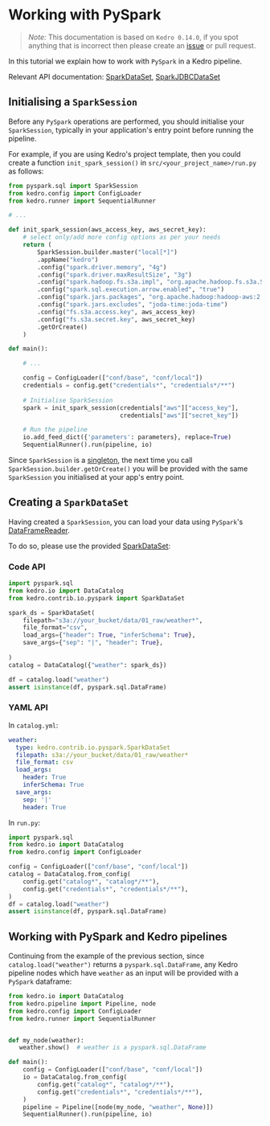 # Working with PySpark

> *Note:* This documentation is based on `Kedro 0.14.0`, if you spot anything that is incorrect then please create an [issue](https://github.com/quantumblacklabs/kedro/issues) or pull request.

In this tutorial we explain how to work with `PySpark` in a Kedro pipeline.

Relevant API documentation: [SparkDataSet](/kedro.contrib.io.pyspark.SparkDataSet), [SparkJDBCDataSet](/kedro.contrib.io.pyspark.SparkJDBCDataSet)

## Initialising a `SparkSession`

Before any `PySpark` operations are performed, you should initialise your `SparkSession`, typically in your application's entry point before running the pipeline.

For example, if you are using Kedro's project template, then you could create a function `init_spark_session()` in `src/<your_project_name>/run.py` as follows:

```python
from pyspark.sql import SparkSession
from kedro.config import ConfigLoader
from kedro.runner import SequentialRunner

# ...

def init_spark_session(aws_access_key, aws_secret_key):
    # select only/add more config options as per your needs
    return (
        SparkSession.builder.master("local[*]")
        .appName("kedro")
        .config("spark.driver.memory", "4g")
        .config("spark.driver.maxResultSize", "3g")
        .config("spark.hadoop.fs.s3a.impl", "org.apache.hadoop.fs.s3a.S3AFileSystem")
        .config("spark.sql.execution.arrow.enabled", "true")
        .config("spark.jars.packages", "org.apache.hadoop:hadoop-aws:2.7.5")
        .config("spark.jars.excludes", "joda-time:joda-time")
        .config("fs.s3a.access.key", aws_access_key)
        .config("fs.s3a.secret.key", aws_secret_key)
        .getOrCreate()
    )

def main():

    # ...

    config = ConfigLoader(["conf/base", "conf/local"])
    credentials = config.get("credentials*", "credentials*/**")
    
    # Initialise SparkSession
    spark = init_spark_session(credentials["aws"]["access_key"],
                               credentials["aws"]["secret_key"])

    # Run the pipeline
    io.add_feed_dict({'parameters': parameters}, replace=True)
    SequentialRunner().run(pipeline, io)
```

Since `SparkSession` is a [singleton](https://python-3-patterns-idioms-test.readthedocs.io/en/latest/Singleton.html), the next time you call `SparkSession.builder.getOrCreate()` you will be provided with the same `SparkSession` you initialised at your app's entry point.


## Creating a `SparkDataSet`

Having created a `SparkSession`, you can load your data using `PySpark`'s [DataFrameReader](https://spark.apache.org/docs/latest/api/python/pyspark.sql.html#pyspark.sql.DataFrameReader). 

To do so, please use the provided [SparkDataSet](/kedro.contrib.io.pyspark.SparkDataSet):

### Code API

```python
import pyspark.sql
from kedro.io import DataCatalog
from kedro.contrib.io.pyspark import SparkDataSet

spark_ds = SparkDataSet(
    filepath="s3a://your_bucket/data/01_raw/weather*",
    file_format="csv",
    load_args={"header": True, "inferSchema": True},
    save_args={"sep": "|", "header": True},
    
)
catalog = DataCatalog({"weather": spark_ds})

df = catalog.load("weather")
assert isinstance(df, pyspark.sql.DataFrame)
```

### YAML API

In `catalog.yml`:
```yaml
weather:
  type: kedro.contrib.io.pyspark.SparkDataSet
  filepath: s3a://your_bucket/data/01_raw/weather*
  file_format: csv
  load_args:
    header: True
    inferSchema: True
  save_args:
    sep: '|'
    header: True
```

In `run.py`:

```python
import pyspark.sql
from kedro.io import DataCatalog
from kedro.config import ConfigLoader

config = ConfigLoader(["conf/base", "conf/local"])
catalog = DataCatalog.from_config(
    config.get("catalog*", "catalog*/**"),
    config.get("credentials*", "credentials*/**"),
)
df = catalog.load("weather")
assert isinstance(df, pyspark.sql.DataFrame)
```

## Working with PySpark and Kedro pipelines

Continuing from the example of the previous section, since `catalog.load("weather")` returns a `pyspark.sql.DataFrame`, any Kedro pipeline nodes which have `weather` as an input will be provided with a `PySpark` dataframe:

```python
from kedro.io import DataCatalog
from kedro.pipeline import Pipeline, node
from kedro.config import ConfigLoader
from kedro.runner import SequentialRunner


def my_node(weather):
   weather.show()  # weather is a pyspark.sql.DataFrame

def main():
    config = ConfigLoader(["conf/base", "conf/local"])
    io = DataCatalog.from_config(
        config.get("catalog*", "catalog*/**"),
        config.get("credentials*", "credentials*/**"),
    )
    pipeline = Pipeline([node(my_node, "weather", None)])
    SequentialRunner().run(pipeline, io)
```
